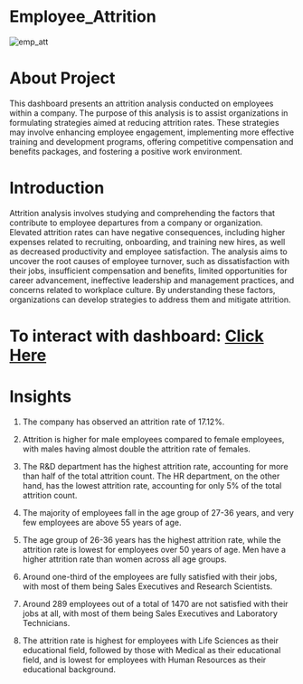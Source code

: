 # Employee_Attrition
![emp_att](https://github.com/rauthananup/Employee_Attrition/assets/123797009/86f33a60-2af6-4c90-ba7d-c5f30e4995cb)

# About Project 
This dashboard presents an attrition analysis conducted on employees within a company. The purpose of this analysis is to assist organizations in formulating strategies aimed at reducing attrition rates. These strategies may involve enhancing employee engagement, implementing more effective training and development programs, offering competitive compensation and benefits packages, and fostering a positive work environment.

# Introduction
Attrition analysis involves studying and comprehending the factors that contribute to employee departures from a company or organization. Elevated attrition rates can have negative consequences, including higher expenses related to recruiting, onboarding, and training new hires, as well as decreased productivity and employee satisfaction. The analysis aims to uncover the root causes of employee turnover, such as dissatisfaction with their jobs, insufficient compensation and benefits, limited opportunities for career advancement, ineffective leadership and management practices, and concerns related to workplace culture. By understanding these factors, organizations can develop strategies to address them and mitigate attrition.

# To interact with dashboard: [Click Here](https://public.tableau.com/app/profile/anup.rauthan/viz/EmployeeAttrition_3_16804227118250/Dashboard1?publish=yes)

# Insights

1. The company has observed an attrition rate of 17.12%.

2. Attrition is higher for male employees compared to female employees, with males having almost double the attrition rate of females.

3. The R&D department has the highest attrition rate, accounting for more than half of the total attrition count. The HR department, on the other hand, has the lowest attrition rate, accounting for only 5% of the total attrition count.

4. The majority of employees fall in the age group of 27-36 years, and very few employees are above 55 years of age. 
 
5. The age group of 26-36 years has the highest attrition rate, while the attrition rate is lowest for employees over 50 years of age. Men have a higher attrition rate than women across all age groups.

6. Around one-third of the employees are fully satisfied with their jobs, with most of them being Sales Executives and Research Scientists. 
 
7. Around 289 employees out of a total of 1470 are not satisfied with their jobs at all, with most of them being Sales Executives and Laboratory Technicians.

8. The attrition rate is highest for employees with Life Sciences as their educational field, followed by those with Medical as their educational field, and is lowest for employees with Human Resources as their educational background.

